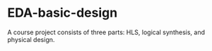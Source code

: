 # EDA-basic-design
A course project consists of three parts: HLS, logical synthesis, and physical design.
